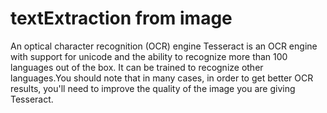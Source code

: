 # textExtraction from image
An optical character recognition (OCR) engine Tesseract is an OCR engine with support for unicode and the ability to recognize more than 100 languages out of the box. It can be trained to recognize other languages.You should note that in many cases, in order to get better OCR results, you'll need to improve the quality of the image you are giving Tesseract.
